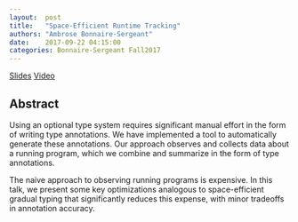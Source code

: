 ```yaml
--- 
layout:  post 
title:   "Space-Efficient Runtime Tracking"
authors: "Ambrose Bonnaire-Sergeant"
date:    2017-09-22 04:15:00
categories: Bonnaire-Sergeant Fall2017
--- 
```


[Slides](http://wonks.github.io/slides/bonnaire-sergeant-sept-22nd-2017.pdf)
[Video](https://www.youtube.com/watch?v=g5GMQPI8wmw)

## Abstract

Using an optional type system requires significant manual
effort in the form of writing type annotations. We have implemented
a tool to automatically generate these annotations. Our approach observes
and collects data about a running program, which we combine and
summarize in the form of type annotations.

The naive approach to observing running programs is expensive.
In this talk, we present some key optimizations analogous to space-efficient
gradual typing that significantly reduces this expense, with minor tradeoffs
in annotation accuracy.
